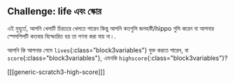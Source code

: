 ## Challenge: life এবং স্কোর

এই মুহুর্তে, আপনি খেলাটি চিরতরে খেলতে পারেন কিন্তু আপনি কতগুলি জলহস্তী/hippo গুলি করেন বা আপনার স্পেসশিপটি কতবার বিস্ফোরিত হয় তা গণনা করা যায় না।.

আপনি কি আপনার গেমে `lives`{:class="block3variables"} যুক্ত করতে পারেন, বা `score`{:class="block3variables"}, এমনকি `highscore`{:class="block3variables"}?

[[[generic-scratch3-high-score]]]